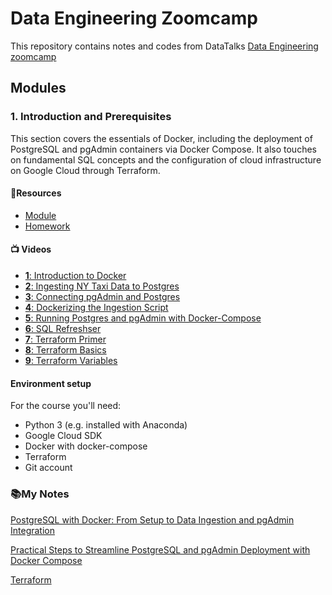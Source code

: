 # Data Engineering Zoomcamp

This repository contains notes and codes from DataTalks [Data Engineering zoomcamp](https://github.com/DataTalksClub/data-engineering-zoomcamp)

## Modules

### 1. Introduction and Prerequisites
This section covers the essentials of Docker, including the deployment of PostgreSQL and pgAdmin containers via Docker Compose. It also touches on fundamental SQL concepts and the configuration of cloud infrastructure on Google Cloud through Terraform.

#### 📗Resources
- [Module](https://github.com/DataTalksClub/data-engineering-zoomcamp/tree/main/01-docker-terraform) 
- [Homework](https://github.com/DataTalksClub/data-engineering-zoomcamp/blob/main/cohorts/2024/01-docker-terraform/homework.md)

#### 📺 Videos
- [**1**: Introduction to Docker](https://www.youtube.com/watch?v=EYNwNlOrpr0&list=PL3MmuxUbc_hJed7dXYoJw8DoCuVHhGEQb&index=4)
- [**2**: Ingesting NY Taxi Data to Postgres](https://www.youtube.com/watch?v=2JM-ziJt0WI&list=PL3MmuxUbc_hJed7dXYoJw8DoCuVHhGEQb&index=5) 
- [**3**: Connecting pgAdmin and Postgres](https://www.youtube.com/watch?v=hCAIVe9N0ow&list=PL3MmuxUbc_hJed7dXYoJw8DoCuVHhGEQb&index=7)
- [**4**: Dockerizing the Ingestion Script](https://www.youtube.com/watch?v=B1WwATwf-vY&list=PL3MmuxUbc_hJed7dXYoJw8DoCuVHhGEQb&index=8)
- [**5**: Running Postgres and pgAdmin with Docker-Compose](https://www.youtube.com/watch?v=hKI6PkPhpa0&list=PL3MmuxUbc_hJed7dXYoJw8DoCuVHhGEQb&index=9)
- [**6**: SQL Refreshser](https://www.youtube.com/watch?v=QEcps_iskgg&list=PL3MmuxUbc_hJed7dXYoJw8DoCuVHhGEQb&index=10) 
- [**7**: Terraform Primer](https://www.youtube.com/watch?v=s2bOYDCKl_M&list=PL3MmuxUbc_hJed7dXYoJw8DoCuVHhGEQb&index=11)
- [**8**: Terraform Basics](https://www.youtube.com/watch?v=Y2ux7gq3Z0o&list=PL3MmuxUbc_hJed7dXYoJw8DoCuVHhGEQb&index=12)
- [**9**: Terraform Variables](https://www.youtube.com/watch?v=PBi0hHjLftk&list=PL3MmuxUbc_hJed7dXYoJw8DoCuVHhGEQb&index=13)

#### Environment setup 

For the course you'll need:

* Python 3 (e.g. installed with Anaconda)
* Google Cloud SDK
* Docker with docker-compose
* Terraform
* Git account

### 📚My Notes

[PostgreSQL with Docker: From Setup to Data Ingestion and pgAdmin Integration](https://blog.devops.dev/postgresql-with-docker-from-setup-to-data-ingestion-and-pgadmin-integration-929c966cc650)

[Practical Steps to Streamline PostgreSQL and pgAdmin Deployment with Docker Compose](https://blog.devops.dev/practical-steps-to-streamline-postgresql-and-pgadmin-deployment-with-docker-compose-6ac74a0808df)

[Terraform](https://github.com/Isioma57/data_engineering_zoomcamp/blob/main/modules/1.%20Intro_%26_Prerequisites/Terraform/README.md)
